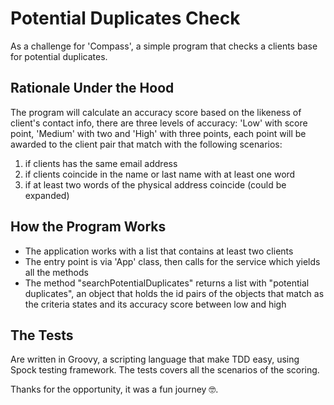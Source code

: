 # Potential Duplicates Check
As a challenge for 'Compass', a simple program that checks a clients base for potential duplicates.

## Rationale Under the Hood
The program will calculate an accuracy score based on the likeness of client's contact info, there are three levels of
accuracy: 'Low' with score point, 'Medium' with two and 'High' with three points, each point will be awarded to the
client pair that match with the following scenarios:
1) if clients has the same email address
2) if clients coincide in the name or last name with at least one word
3) if at least two words of the physical address coincide (could be expanded)

## How the Program Works
- The application works with a list that contains at least two clients
- The entry point is via 'App' class, then calls for the service which yields all the methods
- The method "searchPotentialDuplicates" returns a list with "potential duplicates", an object that holds the
id pairs of the objects that match as the criteria states and its accuracy score between low and high

## The Tests
Are written in Groovy, a scripting language that make TDD easy, using Spock testing framework. The tests covers all the
scenarios of the scoring.

Thanks for the opportunity, it was a fun journey 🤓.